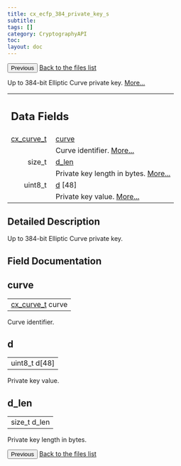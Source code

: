 ```yaml
---
title: cx_ecfp_384_private_key_s
subtitle:
tags: []
category: CryptographyAPI
toc:
layout: doc
---
```


<button class="uk-button uk-button-default uk-button-small uk-margin-medium-top" onclick="history.back()">Previous</button>
<a class="uk-button uk-button-default uk-button-small uk-margin-medium-top crypto-button" href="../../crypto-api/files">Back to the files list</a>


<p>Up to 384-bit Elliptic Curve private key.  
 <a href="../cx__ecfp__384__private__key__s#details">More...</a></p>
<table class="memberdecls">
<tr class="heading"><td colspan="4"><h2 class="groupheader"><a name="pub-attribs"></a>
Data Fields</h2></td></tr>
<tr class="memitem:a474bc8df07e877791f9b39dac8f9a8df"><td class="memItemLeft" align="right" valign="top"><a class="el" href="../ox__ec_8h#ada004671ae8fe2032d4c144ed6ebb837">cx_curve_t</a>&#160;</td><td colspan="3" class="memItemRight" valign="bottom"><a class="el" href="../cx__ecfp__384__private__key__s#a474bc8df07e877791f9b39dac8f9a8df">curve</a></td></tr>
<tr class="memdesc:a474bc8df07e877791f9b39dac8f9a8df"><td class="mdescLeft">&#160;</td><td colspan="3" class="mdescRight">Curve identifier.  <a href="#a474bc8df07e877791f9b39dac8f9a8df">More...</a><br /></td></tr>
<tr class="memitem:a8dfb6c9c6fef9e7e170fbc5cfc348e4d"><td class="memItemLeft" align="right" valign="top">size_t&#160;</td><td colspan="3" class="memItemRight" valign="bottom"><a class="el" href="../cx__ecfp__384__private__key__s#a8dfb6c9c6fef9e7e170fbc5cfc348e4d">d_len</a></td></tr>
<tr class="memdesc:a8dfb6c9c6fef9e7e170fbc5cfc348e4d"><td class="mdescLeft">&#160;</td><td colspan="3" class="mdescRight">Private key length in bytes.  <a href="#a8dfb6c9c6fef9e7e170fbc5cfc348e4d">More...</a><br /></td></tr>
<tr class="memitem:a13b6e5e16d15478c081c5d8a84b5834a"><td class="memItemLeft" align="right" valign="top">uint8_t&#160;</td><td colspan="3" class="memItemRight" valign="bottom"><a class="el" href="../cx__ecfp__384__private__key__s#a13b6e5e16d15478c081c5d8a84b5834a">d</a> [48]</td></tr>
<tr class="memdesc:a13b6e5e16d15478c081c5d8a84b5834a"><td class="mdescLeft">&#160;</td><td colspan="3" class="mdescRight">Private key value.  <a href="#a13b6e5e16d15478c081c5d8a84b5834a">More...</a><br /></td></tr>
</table>
<a name="details" id="details"></a>

## Detailed Description

<div class="textblock"><p>Up to 384-bit Elliptic Curve private key. </p>
</div><h2 class="groupheader">Field Documentation</h2>
<a id="a474bc8df07e877791f9b39dac8f9a8df"></a>
<h2 class="memtitle">curve</h2>

<div class="memitem">
<div class="memproto">
      <table class="memname">
        <tr>
          <td class="memname"><a class="el" href="../ox__ec_8h#ada004671ae8fe2032d4c144ed6ebb837">cx_curve_t</a> curve</td>
        </tr>
      </table>
</div><div class="memdoc">

<p>Curve identifier. </p>

</div>
</div>
<a id="a13b6e5e16d15478c081c5d8a84b5834a"></a>
<h2 class="memtitle">d</h2>

<div class="memitem">
<div class="memproto">
      <table class="memname">
        <tr>
          <td class="memname">uint8_t d[48]</td>
        </tr>
      </table>
</div><div class="memdoc">

<p>Private key value. </p>

</div>
</div>
<a id="a8dfb6c9c6fef9e7e170fbc5cfc348e4d"></a>
<h2 class="memtitle">d_len</h2>

<div class="memitem">
<div class="memproto">
      <table class="memname">
        <tr>
          <td class="memname">size_t d_len</td>
        </tr>
      </table>
</div><div class="memdoc">

<p>Private key length in bytes. </p>

</div>
</div>
<button class="uk-button uk-button-default uk-button-small uk-margin-medium-top" onclick="history.back()">Previous</button>
<a class="uk-button uk-button-default uk-button-small uk-margin-medium-top crypto-button" href="../../crypto-api/files">Back to the files list</a>

